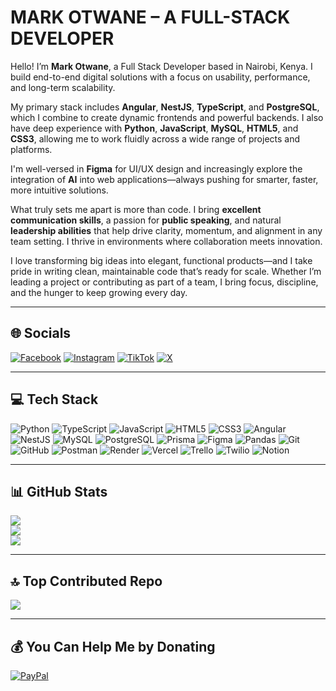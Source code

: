 # MARK OTWANE – A FULL-STACK DEVELOPER

Hello! I’m **Mark Otwane**, a Full Stack Developer based in Nairobi, Kenya. I build end-to-end digital solutions with a focus on usability, performance, and long-term scalability.

My primary stack includes **Angular**, **NestJS**, **TypeScript**, and **PostgreSQL**, which I combine to create dynamic frontends and powerful backends. I also have deep experience with **Python**, **JavaScript**, **MySQL**, **HTML5**, and **CSS3**, allowing me to work fluidly across a wide range of projects and platforms.

I'm well-versed in **Figma** for UI/UX design and increasingly explore the integration of **AI** into web applications—always pushing for smarter, faster, more intuitive solutions.

What truly sets me apart is more than code. I bring **excellent communication skills**, a passion for **public speaking**, and natural **leadership abilities** that help drive clarity, momentum, and alignment in any team setting. I thrive in environments where collaboration meets innovation.

I love transforming big ideas into elegant, functional products—and I take pride in writing clean, maintainable code that’s ready for scale. Whether I’m leading a project or contributing as part of a team, I bring focus, discipline, and the hunger to keep growing every day.

---

## 🌐 Socials

[![Facebook](https://img.shields.io/badge/Facebook-%231877F2.svg?logo=Facebook&logoColor=white)](https://facebook.com/markotwane)
[![Instagram](https://img.shields.io/badge/Instagram-%23E4405F.svg?logo=Instagram&logoColor=white)](https://instagram.com/otwanemark)
[![TikTok](https://img.shields.io/badge/TikTok-%23000000.svg?logo=TikTok&logoColor=white)](https://tiktok.com/@otwanemark254)
[![X](https://img.shields.io/badge/X-black.svg?logo=X&logoColor=white)](https://x.com/markotwane)

---

## 💻 Tech Stack

![Python](https://img.shields.io/badge/python-3670A0?style=for-the-badge&logo=python&logoColor=ffdd54)
![TypeScript](https://img.shields.io/badge/typescript-%23007ACC.svg?style=for-the-badge&logo=typescript&logoColor=white)
![JavaScript](https://img.shields.io/badge/javascript-%23323330.svg?style=for-the-badge&logo=javascript&logoColor=%23F7DF1E)
![HTML5](https://img.shields.io/badge/html5-%23E34F26.svg?style=for-the-badge&logo=html5&logoColor=white)
![CSS3](https://img.shields.io/badge/css3-%231572B6.svg?style=for-the-badge&logo=css3&logoColor=white)
![Angular](https://img.shields.io/badge/angular-%23DD0031.svg?style=for-the-badge&logo=angular&logoColor=white)
![NestJS](https://img.shields.io/badge/nestjs-%23E0234E.svg?style=for-the-badge&logo=nestjs&logoColor=white)
![MySQL](https://img.shields.io/badge/mysql-4479A1.svg?style=for-the-badge&logo=mysql&logoColor=white)
![PostgreSQL](https://img.shields.io/badge/postgres-%23316192.svg?style=for-the-badge&logo=postgresql&logoColor=white)
![Prisma](https://img.shields.io/badge/prisma-3982CE?style=for-the-badge&logo=prisma&logoColor=white)
![Figma](https://img.shields.io/badge/figma-%23F24E1E.svg?style=for-the-badge&logo=figma&logoColor=white)
![Pandas](https://img.shields.io/badge/pandas-%23150458.svg?style=for-the-badge&logo=pandas&logoColor=white)
![Git](https://img.shields.io/badge/git-%23F05033.svg?style=for-the-badge&logo=git&logoColor=white)
![GitHub](https://img.shields.io/badge/github-%23121011.svg?style=for-the-badge&logo=github&logoColor=white)
![Postman](https://img.shields.io/badge/Postman-FF6C37?style=for-the-badge&logo=postman&logoColor=white)
![Render](https://img.shields.io/badge/render-46E3B7?style=for-the-badge&logo=render&logoColor=white)
![Vercel](https://img.shields.io/badge/vercel-%23000000.svg?style=for-the-badge&logo=vercel&logoColor=white)
![Trello](https://img.shields.io/badge/trello-%23026AA7.svg?style=for-the-badge&logo=trello&logoColor=white)
![Twilio](https://img.shields.io/badge/twilio-F22F46?style=for-the-badge&logo=twilio&logoColor=white)
![Notion](https://img.shields.io/badge/notion-%23000000.svg?style=for-the-badge&logo=notion&logoColor=white)

---

## 📊 GitHub Stats

![](https://github-readme-stats.vercel.app/api?username=MarkOtwane&theme=dark&hide_border=false&include_all_commits=false&count_private=false)<br/>
![](https://nirzak-streak-stats.vercel.app/?user=MarkOtwane&theme=dark&hide_border=false)<br/>
![](https://github-readme-stats.vercel.app/api/top-langs/?username=MarkOtwane&theme=dark&hide_border=false&layout=compact)

---

## 🔝 Top Contributed Repo

![](https://github-contributor-stats.vercel.app/api?username=MarkOtwane&limit=5&theme=dark&combine_all_yearly_contributions=true)

---

## 💰 You Can Help Me by Donating

[![PayPal](https://img.shields.io/badge/PayPal-00457C?style=for-the-badge&logo=paypal&logoColor=white)](https://paypal.me/otwanemark254@gmail.com)

